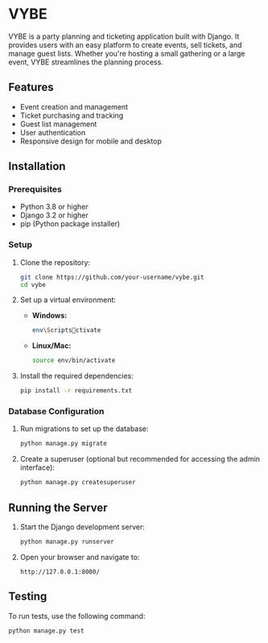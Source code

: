 
# VYBE

VYBE is a party planning and ticketing application built with Django. It provides users with an easy platform to create events, sell tickets, and manage guest lists. Whether you're hosting a small gathering or a large event, VYBE streamlines the planning process.

## Features

- Event creation and management
- Ticket purchasing and tracking
- Guest list management
- User authentication
- Responsive design for mobile and desktop

## Installation

### Prerequisites

- Python 3.8 or higher
- Django 3.2 or higher
- pip (Python package installer)

### Setup

1. Clone the repository:
   ```bash
   git clone https://github.com/your-username/vybe.git
   cd vybe
   ```

2. Set up a virtual environment:
   - **Windows:**
     ```bash
     env\Scriptsctivate
     ```
   - **Linux/Mac:**
     ```bash
     source env/bin/activate
     ```

3. Install the required dependencies:
   ```bash
   pip install -r requirements.txt
   ```

### Database Configuration

1. Run migrations to set up the database:
   ```bash
   python manage.py migrate
   ```

2. Create a superuser (optional but recommended for accessing the admin interface):
   ```bash
   python manage.py createsuperuser
   ```

## Running the Server

1. Start the Django development server:
   ```bash
   python manage.py runserver
   ```

2. Open your browser and navigate to:
   ```
   http://127.0.0.1:8000/
   ```

## Testing

To run tests, use the following command:
```bash
python manage.py test
```


